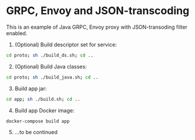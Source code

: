 # GRPC, Envoy and JSON-transcoding

This is an example of Java GRPC, Envoy proxy with JSON-transoding filter enabled.

1. (Optional) Build descriptor set for service:

```bash
cd proto; sh ./build_ds.sh; cd ..
```

2. (Optional) Build Java classes:

```bash
cd proto; sh ./build_java.sh; cd ..
```

3. Build app jar:

```bash
cd app; sh ./build.sh; cd ..
```

4. Build app Docker image:

```bash
docker-compose build app
```

5. ...to be continued

